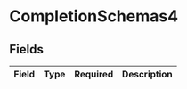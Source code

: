 # CompletionSchemas4


## Fields

| Field       | Type        | Required    | Description |
| ----------- | ----------- | ----------- | ----------- |